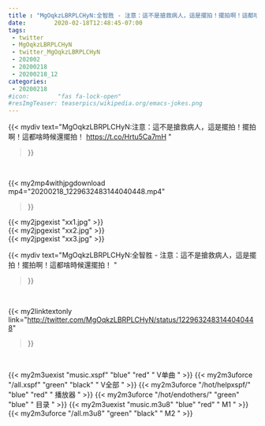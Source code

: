 ```yaml
---
title : "MgOqkzLBRPLCHyN:全智胜 - 注意：這不是搶救病人，這是擺拍！擺拍啊！這都啥時候還擺拍！ "
date:        2020-02-18T12:48:45-07:00
tags:
 - twitter
 - MgOqkzLBRPLCHyN
 - twitter_MgOqkzLBRPLCHyN
 - 202002
 - 20200218
 - 20200218_12
categories:
 - 20200218
#icon:        "fas fa-lock-open"
#resImgTeaser: teaserpics/wikipedia.org/emacs-jokes.png
---
```


{{< mydiv text="MgOqkzLBRPLCHyN:注意：這不是搶救病人，這是擺拍！擺拍啊！這都啥時候還擺拍！ https://t.co/Hrtu5Ca7mH "
>}}
<br>


{{< my2mp4withjpgdownload mp4="20200218_1229632483144040448.mp4"
>}}

{{< my2jpgexist "xx1.jpg" >}}<br>
{{< my2jpgexist "xx2.jpg" >}}<br>
{{< my2jpgexist "xx3.jpg" >}}<br>



{{< mydiv text="MgOqkzLBRPLCHyN:全智胜 - 注意：這不是搶救病人，這是擺拍！擺拍啊！這都啥時候還擺拍！ "
>}}
<br>

{{< my2linktextonly link="http://twitter.com/MgOqkzLBRPLCHyN/status/1229632483144040448"
>}}


<br>

{{< my2m3uexist "music.xspf"        "blue"   "red"    " V单曲 " >}} {{< my2m3uforce "/all.xspf"         "green"  "black"  " V全部 " >}} {{< my2m3uforce "/hot/helpxspf/"    "blue"   "red"    " 播放器 " >}} {{< my2m3uforce "/hot/endothers/"   "green"  "blue"   " 目录 " >}} {{< my2m3uexist "music.m3u8"        "blue"   "red"    " M1 " >}} {{< my2m3uforce "/all.m3u8"         "green"  "black"  " M2 " >}} 
